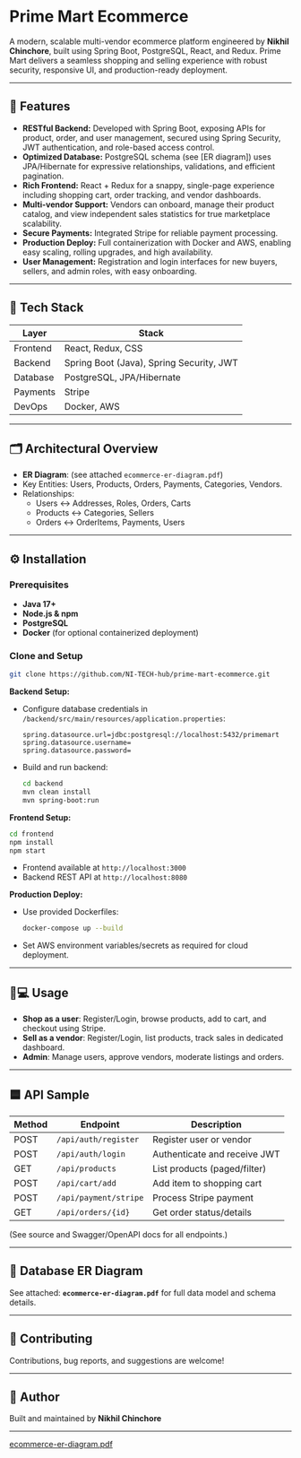 # Prime Mart Ecommerce

A modern, scalable multi-vendor ecommerce platform engineered by **Nikhil Chinchore**, built using Spring Boot, PostgreSQL, React, and Redux. Prime Mart delivers a seamless shopping and selling experience with robust security, responsive UI, and production-ready deployment.

***



## 🚀 Features

- **RESTful Backend:** Developed with Spring Boot, exposing APIs for product, order, and user management, secured using Spring Security, JWT authentication, and role-based access control.
- **Optimized Database:** PostgreSQL schema (see [ER diagram]) uses JPA/Hibernate for expressive relationships, validations, and efficient pagination.
- **Rich Frontend:** React + Redux for a snappy, single-page experience including shopping cart, order tracking, and vendor dashboards.
- **Multi-vendor Support:** Vendors can onboard, manage their product catalog, and view independent sales statistics for true marketplace scalability.
- **Secure Payments:** Integrated Stripe for reliable payment processing.
- **Production Deploy:** Full containerization with Docker and AWS, enabling easy scaling, rolling upgrades, and high availability.
- **User Management:** Registration and login interfaces for new buyers, sellers, and admin roles, with easy onboarding.

***

## 🧩 Tech Stack

| Layer     | Stack                                      |
| --------- | ------------------------------------------ |
| Frontend  | React, Redux, CSS                          |
| Backend   | Spring Boot (Java), Spring Security, JWT   |
| Database  | PostgreSQL, JPA/Hibernate                  |
| Payments  | Stripe                                     |
| DevOps    | Docker, AWS                                |

***

## 🗂️ Architectural Overview

- **ER Diagram**: (see attached `ecommerce-er-diagram.pdf`)  
- Key Entities: Users, Products, Orders, Payments, Categories, Vendors.
- Relationships:  
  - Users ↔ Addresses, Roles, Orders, Carts  
  - Products ↔ Categories, Sellers  
  - Orders ↔ OrderItems, Payments, Users

***

## ⚙️ Installation

### Prerequisites

- **Java 17+**
- **Node.js & npm**
- **PostgreSQL**
- **Docker** (for optional containerized deployment)

### Clone and Setup

```bash
git clone https://github.com/NI-TECH-hub/prime-mart-ecommerce.git
```

**Backend Setup:**
- Configure database credentials in `/backend/src/main/resources/application.properties`:
  ```
  spring.datasource.url=jdbc:postgresql://localhost:5432/primemart
  spring.datasource.username=
  spring.datasource.password=
  ```
- Build and run backend:
  ```bash
  cd backend
  mvn clean install
  mvn spring-boot:run
  ```

**Frontend Setup:**
```bash
cd frontend
npm install
npm start
```
- Frontend available at `http://localhost:3000`
- Backend REST API at `http://localhost:8080`

**Production Deploy:**
- Use provided Dockerfiles:
  ```bash
  docker-compose up --build
  ```
- Set AWS environment variables/secrets as required for cloud deployment.

***

## 🧑💻 Usage

- **Shop as a user**: Register/Login, browse products, add to cart, and checkout using Stripe.
- **Sell as a vendor**: Register/Login, list products, track sales in dedicated dashboard.
- **Admin**: Manage users, approve vendors, moderate listings and orders.

***

## 🟦 API Sample

| Method | Endpoint                | Description                  |
|--------|-------------------------|------------------------------|
| POST   | `/api/auth/register`    | Register user or vendor      |
| POST   | `/api/auth/login`       | Authenticate and receive JWT |
| GET    | `/api/products`         | List products (paged/filter) |
| POST   | `/api/cart/add`         | Add item to shopping cart    |
| POST   | `/api/payment/stripe`   | Process Stripe payment       |
| GET    | `/api/orders/{id}`      | Get order status/details     |

(See source and Swagger/OpenAPI docs for all endpoints.)

***

## 📝 Database ER Diagram

See attached: **`ecommerce-er-diagram.pdf`** for full data model and schema details.

***

## 🤝 Contributing

Contributions, bug reports, and suggestions are welcome!

***


## 👤 Author

Built and maintained by **Nikhil Chinchore**

***
[ecommerce-er-diagram.pdf](https://github.com/user-attachments/files/21948944/ecommerce-er-diagram.pdf)

